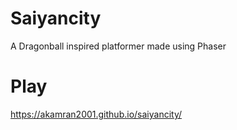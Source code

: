 # Saiyancity
A Dragonball inspired platformer made using Phaser
# Play
https://akamran2001.github.io/saiyancity/

